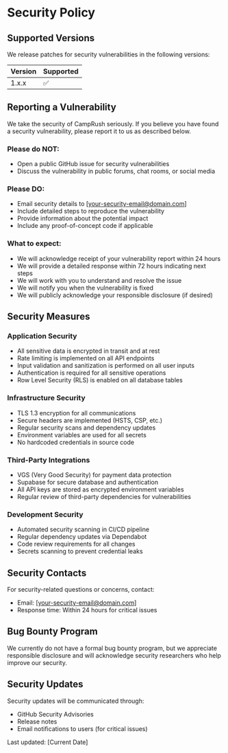 # Security Policy

## Supported Versions

We release patches for security vulnerabilities in the following versions:

| Version | Supported          |
| ------- | ------------------ |
| 1.x.x   | :white_check_mark: |

## Reporting a Vulnerability

We take the security of CampRush seriously. If you believe you have found a security vulnerability, please report it to us as described below.

### Please do NOT:
- Open a public GitHub issue for security vulnerabilities
- Discuss the vulnerability in public forums, chat rooms, or social media

### Please DO:
- Email security details to [your-security-email@domain.com]
- Include detailed steps to reproduce the vulnerability
- Provide information about the potential impact
- Include any proof-of-concept code if applicable

### What to expect:
- We will acknowledge receipt of your vulnerability report within 24 hours
- We will provide a detailed response within 72 hours indicating next steps
- We will work with you to understand and resolve the issue
- We will notify you when the vulnerability is fixed
- We will publicly acknowledge your responsible disclosure (if desired)

## Security Measures

### Application Security
- All sensitive data is encrypted in transit and at rest
- Rate limiting is implemented on all API endpoints
- Input validation and sanitization is performed on all user inputs
- Authentication is required for all sensitive operations
- Row Level Security (RLS) is enabled on all database tables

### Infrastructure Security
- TLS 1.3 encryption for all communications
- Secure headers are implemented (HSTS, CSP, etc.)
- Regular security scans and dependency updates
- Environment variables are used for all secrets
- No hardcoded credentials in source code

### Third-Party Integrations
- VGS (Very Good Security) for payment data protection
- Supabase for secure database and authentication
- All API keys are stored as encrypted environment variables
- Regular review of third-party dependencies for vulnerabilities

### Development Security
- Automated security scanning in CI/CD pipeline
- Regular dependency updates via Dependabot
- Code review requirements for all changes
- Secrets scanning to prevent credential leaks

## Security Contacts

For security-related questions or concerns, contact:
- Email: [your-security-email@domain.com]
- Response time: Within 24 hours for critical issues

## Bug Bounty Program

We currently do not have a formal bug bounty program, but we appreciate responsible disclosure and will acknowledge security researchers who help improve our security.

## Security Updates

Security updates will be communicated through:
- GitHub Security Advisories
- Release notes
- Email notifications to users (for critical issues)

Last updated: [Current Date]